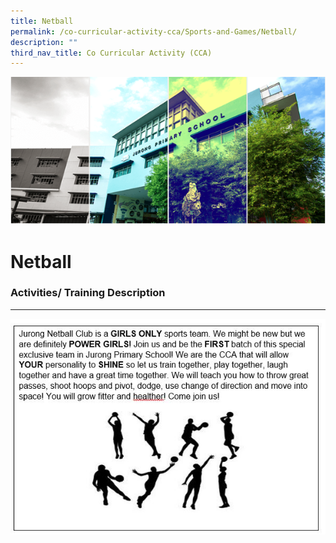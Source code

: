 ```yaml
---
title: Netball
permalink: /co-curricular-activity-cca/Sports-and-Games/Netball/
description: ""
third_nav_title: Co Curricular Activity (CCA)
---
```


![](/images/Banner.png)


Netball
=======

### Activities/ Training Description
--------------------------------


![](/images/Netball_CCA2020%20V1.jpg)